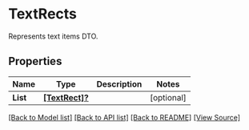 # TextRects
Represents text items DTO.

## Properties
Name | Type | Description | Notes
------------ | ------------- | ------------- | -------------
**List** | [**[TextRect]?**](TextRect.md) |  | [optional]

[[Back to Model list]](../README.md#documentation-for-models) [[Back to API list]](../README.md#documentation-for-api-endpoints) [[Back to README]](../README.md) [[View Source]](../AsposePdfCloud/Models/TextRects.swift)


